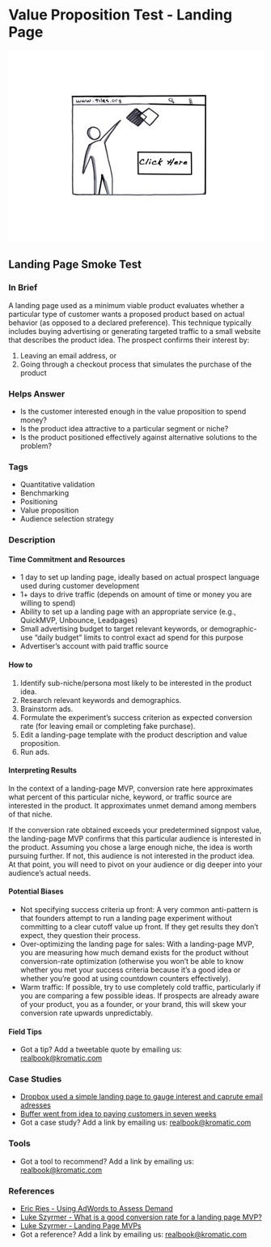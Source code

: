# Value Proposition Test -  Landing Page

![](../.gitbook/assets/illustration-landing-page-smoke-test.png)

## Landing Page Smoke Test

### In Brief

A landing page used as a minimum viable product evaluates whether a particular type of customer wants a proposed product based on actual behavior \(as opposed to a declared preference\). This technique typically includes buying advertising or generating targeted traffic to a small website that describes the product idea. The prospect confirms their interest by:

1. Leaving an email address, or 
2. Going through a checkout process that simulates the purchase of the product

### Helps Answer

* Is the customer interested enough in the value proposition to spend money?
* Is the product idea attractive to a particular segment or niche?
* Is the product positioned effectively against alternative solutions to the problem?

### Tags

* Quantitative validation
* Benchmarking
* Positioning
* Value proposition
* Audience selection strategy

### Description

#### Time Commitment and Resources

* 1 day to set up landing page, ideally based on actual prospect language used during customer development
* 1+ days to drive traffic \(depends on amount of time or money you are willing to spend\)
* Ability to set up a landing page with an appropriate service \(e.g., QuickMVP, Unbounce, Leadpages\)
* Small advertising budget to target relevant keywords, or demographic-use “daily budget” limits to control exact ad spend for this purpose
* Advertiser’s account with paid traffic source

#### How to

1. Identify sub-niche/persona most likely to be interested in the product idea.
2. Research relevant keywords and demographics.
3. Brainstorm ads.
4. Formulate the experiment’s success criterion as expected conversion rate \(for leaving email or completing fake purchase\).
5. Edit a landing-page template with the product description and value proposition.
6. Run ads.

#### Interpreting Results

In the context of a landing-page MVP, conversion rate here approximates what percent of this particular niche, keyword, or traffic source are interested in the product. It approximates unmet demand among members of that niche.

If the conversion rate obtained exceeds your predetermined signpost value, the landing-page MVP confirms that this particular audience is interested in the product. Assuming you chose a large enough niche, the idea is worth pursuing further. If not, this audience is not interested in the product idea. At that point, you will need to pivot on your audience or dig deeper into your audience’s actual needs.

#### Potential Biases

* Not specifying success criteria up front: A very common anti-pattern is that founders attempt to run a landing page experiment without committing to a clear cutoff value up front. If they get results they don’t expect, they question their process. 
* Over-optimizing the landing page for sales: With a landing-page MVP, you are measuring how much demand exists for the product without conversion-rate optimization \(otherwise you won’t be able to know whether you met your success criteria because it’s a good idea or whether you’re good at using countdown counters effectively\). 
* Warm traffic: If possible, try to use completely cold traffic, particularly if you are comparing a few possible ideas. If prospects are already aware of your product, you as a founder, or your brand, this will skew your conversion rate upwards unpredictably.

#### Field Tips

* Got a tip? Add a tweetable quote by emailing us: [realbook@kromatic.com](mailto:realbook@kromatic.com)

### Case Studies

* [Dropbox used a simple landing page to gauge interest and caprute email adresses](https://www.slideshare.net/gueste94e4c/dropbox-startup-lessons-learned-3836587)
* [Buffer went from idea to paying customers in seven weeks](https://blog.bufferapp.com/idea-to-paying-customers-in-7-weeks-how-we-did-it)
* Got a case study? Add a link by emailing us: [realbook@kromatic.com](mailto:realbook@kromatic.com)

### Tools

* Got a tool to recommend? Add a link by emailing us: [realbook@kromatic.com](mailto:realbook@kromatic.com)

### References

* [Eric Ries - Using AdWords to Assess Demand](http://www.startuplessonslearned.com/2008/11/using-adwords-to-assess-demand-for-your.html)
* [Luke Szyrmer - What is a good conversion rate for a landing page MVP?](http://blog.launchtomorrow.com/2015/01/good-landing-page-experiment-conversion-rate/)
* [Luke Szyrmer - Landing Page MVPs](http://launchtomorrow.com)
* Got a reference? Add a link by emailing us: [realbook@kromatic.com](mailto:realbook@kromatic.com)


